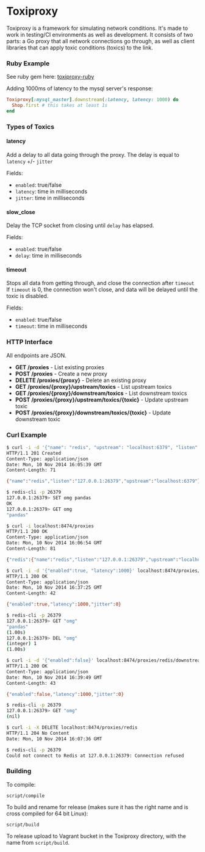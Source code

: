 # Toxiproxy

Toxiproxy is a framework for simulating network conditions. It's made to work in
testing/CI environments as well as development. It consists of two parts: a Go
proxy that all network connections go through, as well as client libraries that
can apply toxic conditions (toxics) to the link.

### Ruby Example
See ruby gem here: [toxiproxy-ruby](https://github.com/Shopify/toxiproxy-ruby)

Adding 1000ms of latency to the mysql server's response:
```ruby
Toxiproxy[:mysql_master].downstream(:latency, latency: 1000) do
  Shop.first # this takes at least 1s
end
```

### Types of Toxics

#### latency

Add a delay to all data going through the proxy. The delay is equal to `latency` +/- `jitter`

Fields:
 - `enabled`: true/false
 - `latency`: time in milliseconds
 - `jitter`: time in milliseconds

#### slow_close

Delay the TCP socket from closing until `delay` has elapsed.

Fields:
 - `enabled`: true/false
 - `delay`: time in milliseconds

#### timeout

Stops all data from getting through, and close the connection after `timeout`
If `timeout` is 0, the connection won't close, and data will be delayed until the toxic is disabled.

Fields:
 - `enabled`: true/false
 - `timeout`: time in milliseconds

### HTTP Interface

All endpoints are JSON.

 - **GET /proxies** - List existing proxies
 - **POST /proxies** - Create a new proxy
 - **DELETE /proxies/{proxy}** - Delete an existing proxy
 - **GET /proxies/{proxy}/upstream/toxics** - List upstream toxics
 - **GET /proxies/{proxy}/downstream/toxics** - List downstream toxics
 - **POST /proxies/{proxy}/upstream/toxics/{toxic}** - Update upstream toxic
 - **POST /proxies/{proxy}/downstream/toxics/{toxic}** - Update downstream toxic

### Curl Example
```bash
$ curl -i -d '{"name": "redis", "upstream": "localhost:6379", "listen": "localhost:26379"}' localhost:8474/proxies
HTTP/1.1 201 Created
Content-Type: application/json
Date: Mon, 10 Nov 2014 16:05:39 GMT
Content-Length: 71

{"name":"redis","listen":"127.0.0.1:26379","upstream":"localhost:6379"}
```
```bash
$ redis-cli -p 26379
127.0.0.1:26379> SET omg pandas
OK
127.0.0.1:26379> GET omg
"pandas"
```
```bash
$ curl -i localhost:8474/proxies
HTTP/1.1 200 OK
Content-Type: application/json
Date: Mon, 10 Nov 2014 16:06:54 GMT
Content-Length: 81

{"redis":{"name":"redis","listen":"127.0.0.1:26379","upstream":"localhost:6379"}}
```
```bash
$ curl -i -d '{"enabled":true, "latency":1000}' localhost:8474/proxies/redis/downstream/toxics/latency
HTTP/1.1 200 OK
Content-Type: application/json
Date: Mon, 10 Nov 2014 16:37:25 GMT
Content-Length: 42

{"enabled":true,"latency":1000,"jitter":0}
```
```bash
$ redis-cli -p 26379
127.0.0.1:26379> GET "omg"
"pandas"
(1.00s)
127.0.0.1:26379> DEL "omg"
(integer) 1
(1.00s)
```
```bash
$ curl -i -d '{"enabled":false}' localhost:8474/proxies/redis/downstream/toxics/latency
HTTP/1.1 200 OK
Content-Type: application/json
Date: Mon, 10 Nov 2014 16:39:49 GMT
Content-Length: 43

{"enabled":false,"latency":1000,"jitter":0}
```
```bash
$ redis-cli -p 26379
127.0.0.1:26379> GET "omg"
(nil)
```
```bash
$ curl -i -X DELETE localhost:8474/proxies/redis
HTTP/1.1 204 No Content
Date: Mon, 10 Nov 2014 16:07:36 GMT
```
```bash
$ redis-cli -p 26379
Could not connect to Redis at 127.0.0.1:26379: Connection refused
```

### Building

To compile:

`script/compile`

To build and rename for release (makes sure it has the right name and is cross
compiled for 64 bit Linux):

`script/build`

To release upload to Vagrant bucket in the Toxiproxy directory, with the name
from `script/build`.
